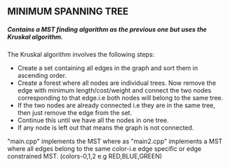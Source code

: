 <h2>MINIMUM SPANNING TREE</h2>
<h5>Contains a MST finding algorithm as the previous one but uses the Kruskal algorithm.</h5>
<p>The Kruskal algorithm involves the following steps:</p>
<ul>
  <li>Create a set containing all edges in the graph and sort them in ascending order.</li>
  <li>Create a forest where all nodes are individual trees. Now remove the edge with minimum length/cost/weight and connect the two nodes corresponding to that
    edge.i.e both nodes will belong to the same tree.</li>
  <li>If the two nodes are already connected i.e they are in the same tree, then just remove the edge from the set.</li>
  <li> Continue this until we have all the nodes in one tree.</li>
  <li>If any node is left out that means the graph is not connected.</li>
  </ul>
  <p>"main.cpp" implements the MST where as "main2.cpp" implements a MST where all edges belong to the same color-i.e edge specific or edge constrained MST.
(colors-0,1,2 e.g RED,BLUE,GREEN) </p> 
  
